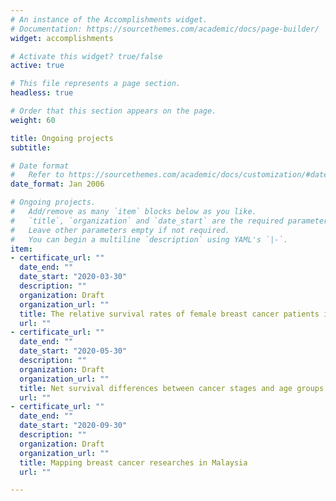 ```yaml
---
# An instance of the Accomplishments widget.
# Documentation: https://sourcethemes.com/academic/docs/page-builder/
widget: accomplishments

# Activate this widget? true/false
active: true

# This file represents a page section.
headless: true

# Order that this section appears on the page.
weight: 60

title: Ongoing projects
subtitle:

# Date format
#   Refer to https://sourcethemes.com/academic/docs/customization/#date-format
date_format: Jan 2006

# Ongoing projects.
#   Add/remove as many `item` blocks below as you like.
#   `title`, `organization` and `date_start` are the required parameters.
#   Leave other parameters empty if not required.
#   You can begin a multiline `description` using YAML's `|-`.
item:
- certificate_url: ""
  date_end: ""
  date_start: "2020-03-30"
  description: ""
  organization: Draft
  organization_url: ""
  title: The relative survival rates of female breast cancer patients in the north-east region of Peninsular Malaysia
  url: ""
- certificate_url: ""
  date_end: ""
  date_start: "2020-05-30"
  description: ""
  organization: Draft
  organization_url: ""
  title: Net survival differences between cancer stages and age groups in the east coast region of West Malaysia
  url: ""
- certificate_url: ""
  date_end: ""
  date_start: "2020-09-30"
  description: ""
  organization: Draft
  organization_url: ""
  title: Mapping breast cancer researches in Malaysia
  url: ""

---
```

